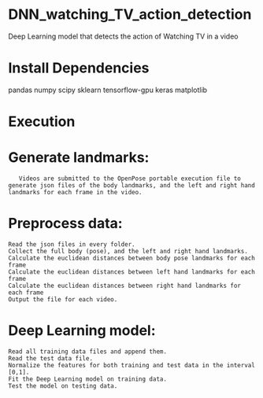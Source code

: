 # DNN_watching_TV_action_detection
Deep Learning model that detects the action of Watching TV in a video
# Install Dependencies

pandas
numpy
scipy
sklearn
tensorflow-gpu
keras
matplotlib

# Execution

# Generate landmarks:

       Videos are submitted to the OpenPose portable execution file to generate json files of the body landmarks, and the left and right hand landmarks for each frame in the video.

# Preprocess data:

    Read the json files in every folder.
    Collect the full body (pose), and the left and right hand landmarks.
    Calculate the euclidean distances between body pose landmarks for each frame
    Calculate the euclidean distances between left hand landmarks for each frame
    Calculate the euclidean distances between right hand landmarks for each frame       
    Output the file for each video.

# Deep Learning model:

    Read all training data files and append them.
    Read the test data file.
    Normalize the features for both training and test data in the interval [0,1].
    Fit the Deep Learning model on training data.
    Test the model on testing data. 
    
    

      
